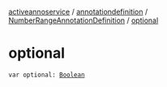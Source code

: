 [activeannoservice](../../index.md) / [annotationdefinition](../index.md) / [NumberRangeAnnotationDefinition](index.md) / [optional](./optional.md)

# optional

`var optional: `[`Boolean`](https://kotlinlang.org/api/latest/jvm/stdlib/kotlin/-boolean/index.html)